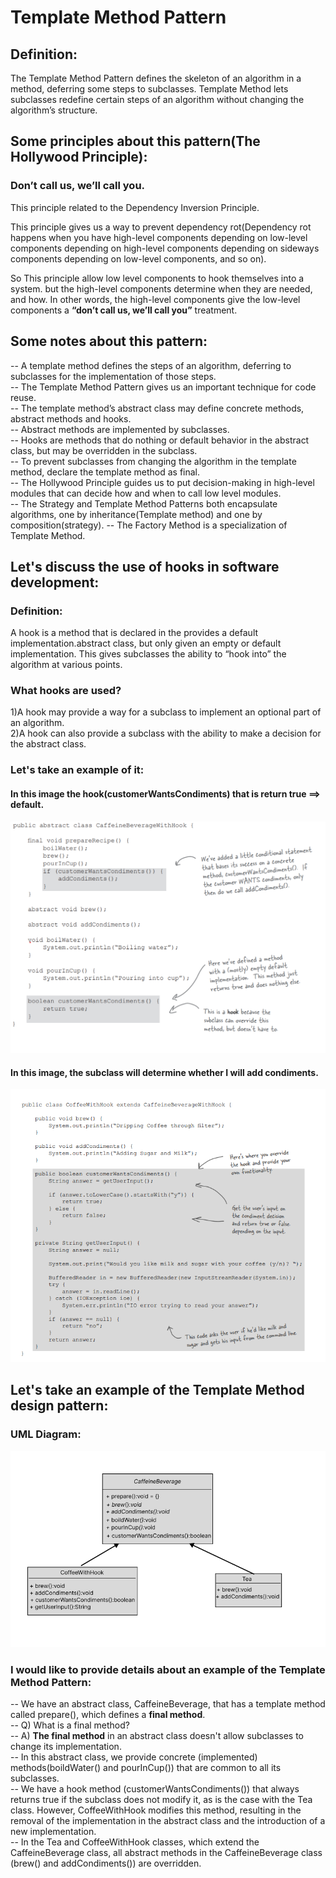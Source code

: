 # Template Method Pattern

## Definition:

The Template Method Pattern defines the skeleton of an algorithm in a method, deferring some steps to subclasses. Template Method lets subclasses redefine
certain steps of an algorithm without changing the algorithm’s structure.

## Some principles about this pattern(The Hollywood Principle):

### Don’t call us, we’ll call you.

This principle related to the Dependency Inversion Principle.

This principle gives us a way to prevent dependency rot(Dependency rot happens when you have high-level components depending on low-level components depending on high-level components depending on sideways components depending on low-level components, and so on).<br>

So This principle allow low level components to hook themselves into a system.
but the high-level components determine when they are needed, and how. In
other words, the high-level components give the low-level components a **“don’t call us, we’ll call you”** treatment.

## Some notes about this pattern:

-- A template method defines the steps of an algorithm, deferring to subclasses for the
implementation of those steps.<br>
-- The Template Method Pattern gives us an important technique for code reuse.<br>
-- The template method’s abstract class may define concrete methods, abstract
methods and hooks.<br>
-- Abstract methods are implemented by subclasses.<br>
-- Hooks are methods that do nothing or default behavior in the abstract class, but may be
overridden in the subclass.<br>
-- To prevent subclasses from changing the algorithm in the template method, declare the
template method as final.<br>
-- The Hollywood Principle guides us to put decision-making in high-level modules that can
decide how and when to call low level modules.<br>
-- The Strategy and Template Method Patterns both encapsulate algorithms, one by inheritance(Template method) and one by composition(strategy).
-- The Factory Method is a specialization of Template
Method.<br>

## Let's discuss the use of hooks in software development:

### Definition:

A hook is a method that is declared in the provides a default implementation.abstract class, but only given an empty or default implementation. This gives subclasses the ability to “hook into” the algorithm at various points.

### What hooks are used?

1)A hook may provide a way for a subclass to implement an optional part of an algorithm.<br>
2)A hook can also provide a subclass with the ability to make a decision for the abstract class.<br>

### Let's take an example of it:

#### In this image the hook(customerWantsCondiments) that is return true ==> default.

![Alt text](image.png)

#### In this image, the subclass will determine whether I will add condiments.

![Alt text](image-1.png)

## Let's take an example of the Template Method design pattern:

### UML Diagram:

![Alt text](UMLDiagram.png)

### I would like to provide details about an example of the Template Method Pattern:

-- We have an abstract class, CaffeineBeverage, that has a template method called prepare(), which defines a **final method**.<br>
-- Q) What is a final method?<br>
-- A) **The final method** in an abstract class doesn't allow subclasses to change its implementation.<br>
-- In this abstract class, we provide concrete (implemented) methods(boildWater() and pourInCup()) that are common to all its subclasses.<br>
-- We have a hook method (customerWantsCondiments()) that always returns true if the subclass does not modify it, as is the case with the Tea class. However, CoffeeWithHook modifies this method, resulting in the removal of the implementation in the abstract class and the introduction of a new implementation.<br>
-- In the Tea and CoffeeWithHook classes, which extend the CaffeineBeverage class, all abstract methods in the CaffeineBeverage class (brew() and addCondiments()) are overridden.
